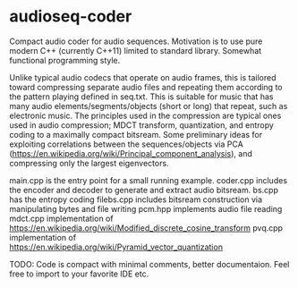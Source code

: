 # audioseq-coder
Compact audio coder for audio sequences. Motivation is to use pure modern C++ (currently C++11) limited to standard library. Somewhat functional programming style.

Unlike typical audio codecs that operate on audio frames, this is tailored toward compressing separate audio files and repeating them according to the pattern playing defined in seq.txt. This is suitable for music that has many audio elements/segments/objects (short or long) that repeat, such as electronic music. The principles used in the compression are typical ones used in audio compression; MDCT transform, quantization, and entropy coding to a maximally compact bitsream. Some preliminary ideas for exploiting correlations between the sequences/objects via PCA (https://en.wikipedia.org/wiki/Principal_component_analysis), and compressing only the largest eigenvectors.

main.cpp is the entry point for a small running example.
coder.cpp includes the encoder and decoder to generate and extract audio bitsream. 
bs.cpp has the entropy coding
filebs.cpp includes bitsream construction via manipulating bytes and file writing
pcm.hpp implements audio file reading
mdct.cpp implementation of https://en.wikipedia.org/wiki/Modified_discrete_cosine_transform
pvq.cpp implementation of https://en.wikipedia.org/wiki/Pyramid_vector_quantization


TODO: Code is compact with minimal comments, better documentaion. Feel free to import to your favorite IDE etc.
